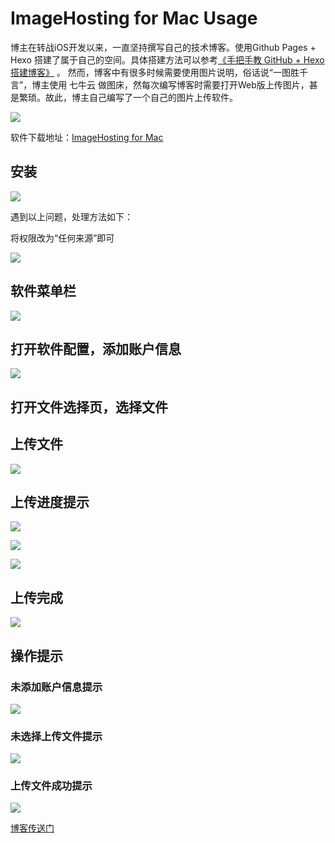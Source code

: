 # ImageHosting for Mac Usage

博主在转战iOS开发以来，一直坚持撰写自己的技术博客。使用Github Pages + Hexo 搭建了属于自己的空间。具体搭建方法可以参考[《手把手教 GitHub + Hexo 搭建博客》](https://charsdavy.github.io/2016/05/31/build-blog-by-hexo/) 。 然而，博客中有很多时候需要使用图片说明，俗话说“一图胜千言”，博主使用 七牛云 做图床，然每次编写博客时需要打开Web版上传图片，甚是繁琐。故此，博主自己编写了一个自己的图片上传软件。

![](http://o88e8any8.bkt.clouddn.com/ImageHosting-use-introduction-launchpad.png)

软件下载地址：[ImageHosting for Mac](https://github.com/charsdavy/ImageHosting/releases)

## 安装

![](http://o88e8any8.bkt.clouddn.com/imagehosting-use-introduction-8.png)

遇到以上问题，处理方法如下：

将权限改为“任何来源”即可

![](http://o88e8any8.bkt.clouddn.com/imagehosting-use-introduction-9.png)

## 软件菜单栏

![](http://o88e8any8.bkt.clouddn.com/ImageHosting-use-introduction-stateMenu.png)

## 打开软件配置，添加账户信息

![](http://o88e8any8.bkt.clouddn.com/ImageHosting-use-introduction-account.png)

## 打开文件选择页，选择文件

## 上传文件

![](http://o88e8any8.bkt.clouddn.com/ImageHosting-use-introduction-upload-main.png)

## 上传进度提示

![](http://o88e8any8.bkt.clouddn.com/ImageHosting-use-introduction-upload_1.png)

![](http://o88e8any8.bkt.clouddn.com/ImageHosting-use-introduction-upload_2.png)

![](http://o88e8any8.bkt.clouddn.com/ImageHosting-use-introduction-upload_3.png)

## 上传完成

![](http://o88e8any8.bkt.clouddn.com/ImageHosting-use-introduction-upload-success-main.png)

## 操作提示

### 未添加账户信息提示

![](http://o88e8any8.bkt.clouddn.com/ImageHosting-use-introduction-no-account.png)

### 未选择上传文件提示

![](http://o88e8any8.bkt.clouddn.com/ImageHosting-use-introduction-no-select.png)

### 上传文件成功提示

![](http://o88e8any8.bkt.clouddn.com/ImageHosting-use-introduction-upload-success.png)


[博客传送门](https://charsdavy.github.io)
